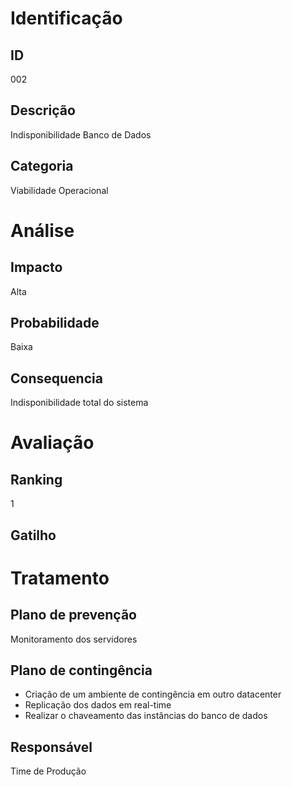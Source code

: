 # Identificação

## ID

002

## Descrição

Indisponibilidade Banco de Dados

## Categoria

Viabilidade Operacional

# Análise

## Impacto

Alta

## Probabilidade

Baixa

## Consequencia

Indisponibilidade total do sistema

# Avaliação

## Ranking

1

## Gatilho

# Tratamento

## Plano de prevenção

Monitoramento dos servidores

## Plano de contingência

- Criação de um ambiente de contingência em outro datacenter 
- Replicação dos dados em real-time
- Realizar o chaveamento das instâncias do banco de dados

## Responsável
Time de Produção
